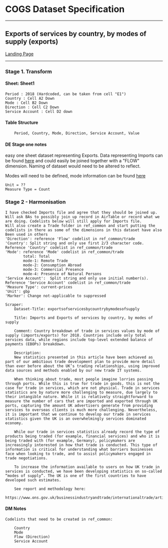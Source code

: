 <!-- #region -->
# COGS Dataset Specification
----------

## Exports of services by country, by modes of supply (exports)

[Landing Page](https://www.ons.gov.uk/businessindustryandtrade/internationaltrade/datasets/exportsofservicesbycountrybymodesofsupply)

----------

### Stage 1. Transform

#### Sheet: Sheet1 
    Period : 2018 (Hardcoded, can be taken from cell "E1")
    Country : Cell A2 Down 
    Mode : Cell B2 Down
    Direction : Cell C2 Down
    Service Account : Cell D2 down
   

#### Table Structure

		Period, Country, Mode, Direction, Service Account, Value

#### DE Stage one notes 
easy one sheet dataset representing Exports. Data representing Imports can be found [here](https://www.ons.gov.uk/businessindustryandtrade/internationaltrade/articles/modesofsupplyukexperimentalestimates/2018/relateddata) and could easily be joined together with a "FLOW" dimension. Naming of dataset would need to be altered to reflect. 

Modes will need to be defined, mode information can be found [here](https://www.ons.gov.uk/businessindustryandtrade/internationaltrade/articles/modesofsupplyukexperimentalestimates/2018)
    
    Unit = ?? 
    Measure Type = Count 

### Stage 2 - Harmonisation

	I have checked Imports file and agree that they should be joined up. Will ask BAs to possibly join up record in AirTable or record what we are doing. Codelists below will still apply for Imports file.
    Will also create a Trade folder in ref_common and start putting the codelists in there as some of the dimensions in this dataset have also Been used in others
	'Direction': reference 'Flow' codelist in ref_common/trade
	'Country': Split string and only use first 2/3 character code. Reference 'Country' codelist in ref_common/trade   
	'Mode': reference 'Mode' codelist in ref_common/trade 
			total: Total
			mode-1: Remote Trade
			mode-2: Consumption Abroad
			mode-3: Commercial Presence
			mode-4: Presence of Natural Persons
	'Service Account':  Split string and only use initial number(s). Reference 'Service Account' codelist in ref_common/trade           
	'Measure Type': current-prices
	'Unit': gbp
    'Marker': Change not-applicable to suppressed

	Scraper:
		Dataset-Title: exportsofservicesbycountrybymodesofsupply

		Title: Imports and Exports of services by country, by modes of supply

		Comment: Country breakdown of trade in services values by mode of supply (imports/exports) for 2018. Countries include only total services data, while regions include top-level extended balance of payments (EBOPs) breakdown.

		Description: 
		New statistics presented in this article have been achieved as part of our ambitious trade development plan to provide more detail than ever before about the UK’s trading relationships, using improved data sources and methods enabled by our new trade IT systems.

		When thinking about trade, most people imagine lorries passing through ports. While this is true for trade in goods, this is not the case for trade in services, which are not physical. Trade in services statistics are by nature more challenging to measure, due largely to their intangible nature. While it is relatively straightforward to measure the number of cars that are imported and exported through UK ports, capturing the amount UK advertisers generate from providing services to overseas clients is much more challenging. Nevertheless, it is important that we continue to develop our trade in services statistics given the UK is an overwhelmingly services dominated economy.

		While our trade in services statistics already record the type of products being traded (for example, financial services) and who it is being traded with (for example, Germany), policymakers are increasingly interested in how that trade is conducted. This type of information is critical for understanding what barriers businesses face when looking to trade, and to assist policymakers engaged in trade negotiations.

		To increase the information available to users on how UK trade in services is conducted, we have been developing statistics on so-called “modes of supply”. The UK is one of the first countries to have developed such estimates.

		See report and methodology here:
		https://www.ons.gov.uk/businessindustryandtrade/internationaltrade/articles/modesofsupplyukexperimentalestimates/latest
	
#### DM Notes

	Codelists that need to be created in ref_common:

		Country
		Mode
		Flow (Direction)
		Service Account
<!-- #endregion -->
